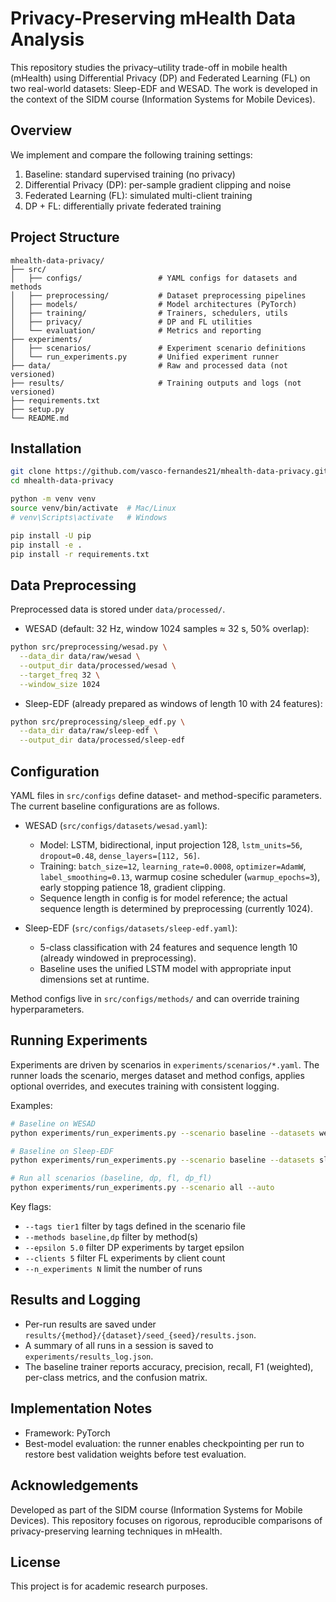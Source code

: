 # Privacy-Preserving mHealth Data Analysis

This repository studies the privacy–utility trade-off in mobile health (mHealth) using Differential Privacy (DP) and Federated Learning (FL) on two real-world datasets: Sleep-EDF and WESAD. The work is developed in the context of the SIDM course (Information Systems for Mobile Devices).

## Overview

We implement and compare the following training settings:

1. Baseline: standard supervised training (no privacy)
2. Differential Privacy (DP): per-sample gradient clipping and noise
3. Federated Learning (FL): simulated multi-client training
4. DP + FL: differentially private federated training

## Project Structure

```
mhealth-data-privacy/
├── src/
│   ├── configs/                 # YAML configs for datasets and methods
│   ├── preprocessing/           # Dataset preprocessing pipelines
│   ├── models/                  # Model architectures (PyTorch)
│   ├── training/                # Trainers, schedulers, utils
│   ├── privacy/                 # DP and FL utilities
│   └── evaluation/              # Metrics and reporting
├── experiments/
│   ├── scenarios/               # Experiment scenario definitions
│   └── run_experiments.py       # Unified experiment runner
├── data/                        # Raw and processed data (not versioned)
├── results/                     # Training outputs and logs (not versioned)
├── requirements.txt
├── setup.py
└── README.md
```

## Installation

```bash
git clone https://github.com/vasco-fernandes21/mhealth-data-privacy.git
cd mhealth-data-privacy

python -m venv venv
source venv/bin/activate  # Mac/Linux
# venv\Scripts\activate   # Windows

pip install -U pip
pip install -e .
pip install -r requirements.txt
```

## Data Preprocessing

Preprocessed data is stored under `data/processed/`.

- WESAD (default: 32 Hz, window 1024 samples ≈ 32 s, 50% overlap):

```bash
python src/preprocessing/wesad.py \
  --data_dir data/raw/wesad \
  --output_dir data/processed/wesad \
  --target_freq 32 \
  --window_size 1024
```

- Sleep-EDF (already prepared as windows of length 10 with 24 features):

```bash
python src/preprocessing/sleep_edf.py \
  --data_dir data/raw/sleep-edf \
  --output_dir data/processed/sleep-edf
```

## Configuration

YAML files in `src/configs` define dataset- and method-specific parameters. The current baseline configurations are as follows.

- WESAD (`src/configs/datasets/wesad.yaml`):
  - Model: LSTM, bidirectional, input projection 128, `lstm_units=56`, `dropout=0.48`, `dense_layers=[112, 56]`.
  - Training: `batch_size=12`, `learning_rate=0.0008`, `optimizer=AdamW`, `label_smoothing=0.13`, warmup cosine scheduler (`warmup_epochs=3`), early stopping patience 18, gradient clipping.
  - Sequence length in config is for model reference; the actual sequence length is determined by preprocessing (currently 1024).

- Sleep-EDF (`src/configs/datasets/sleep-edf.yaml`):
  - 5-class classification with 24 features and sequence length 10 (already windowed in preprocessing).
  - Baseline uses the unified LSTM model with appropriate input dimensions set at runtime.

Method configs live in `src/configs/methods/` and can override training hyperparameters.

## Running Experiments

Experiments are driven by scenarios in `experiments/scenarios/*.yaml`. The runner loads the scenario, merges dataset and method configs, applies optional overrides, and executes training with consistent logging.

Examples:

```bash
# Baseline on WESAD
python experiments/run_experiments.py --scenario baseline --datasets wesad --auto

# Baseline on Sleep-EDF
python experiments/run_experiments.py --scenario baseline --datasets sleep-edf --auto

# Run all scenarios (baseline, dp, fl, dp_fl)
python experiments/run_experiments.py --scenario all --auto
```

Key flags:

- `--tags tier1` filter by tags defined in the scenario file
- `--methods baseline,dp` filter by method(s)
- `--epsilon 5.0` filter DP experiments by target epsilon
- `--clients 5` filter FL experiments by client count
- `--n_experiments N` limit the number of runs

## Results and Logging

- Per-run results are saved under `results/{method}/{dataset}/seed_{seed}/results.json`.
- A summary of all runs in a session is saved to `experiments/results_log.json`.
- The baseline trainer reports accuracy, precision, recall, F1 (weighted), per-class metrics, and the confusion matrix.

## Implementation Notes

- Framework: PyTorch
- Best-model evaluation: the runner enables checkpointing per run to restore best validation weights before test evaluation.

## Acknowledgements

Developed as part of the SIDM course (Information Systems for Mobile Devices). This repository focuses on rigorous, reproducible comparisons of privacy-preserving learning techniques in mHealth.


## License

This project is for academic research purposes.

